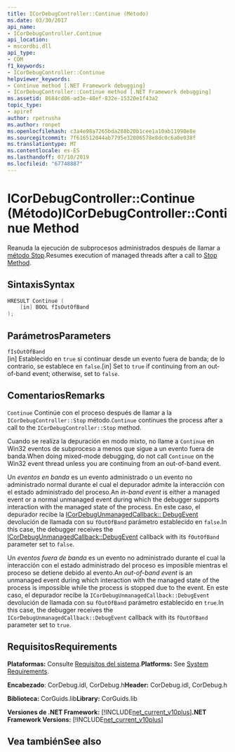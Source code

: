 ```yaml
---
title: ICorDebugController::Continue (Método)
ms.date: 03/30/2017
api_name:
- ICorDebugController.Continue
api_location:
- mscordbi.dll
api_type:
- COM
f1_keywords:
- ICorDebugController::Continue
helpviewer_keywords:
- Continue method [.NET Framework debugging]
- ICorDebugController::Continue method [.NET Framework debugging]
ms.assetid: 8684cd06-ad3e-48ef-832e-15320e1f43a2
topic_type:
- apiref
author: rpetrusha
ms.author: ronpet
ms.openlocfilehash: c3a4e98a7265bda288b20b1cee1a10ab11990e8e
ms.sourcegitcommit: 7f616512044ab7795e32806578e8dc0c6a0e038f
ms.translationtype: MT
ms.contentlocale: es-ES
ms.lasthandoff: 07/10/2019
ms.locfileid: "67748887"
---
```

# <a name="icordebugcontrollercontinue-method"></a><span data-ttu-id="2765a-102">ICorDebugController::Continue (Método)</span><span class="sxs-lookup"><span data-stu-id="2765a-102">ICorDebugController::Continue Method</span></span>
<span data-ttu-id="2765a-103">Reanuda la ejecución de subprocesos administrados después de llamar a [método Stop](../../../../docs/framework/unmanaged-api/debugging/icordebugcontroller-stop-method.md).</span><span class="sxs-lookup"><span data-stu-id="2765a-103">Resumes execution of managed threads after a call to [Stop Method](../../../../docs/framework/unmanaged-api/debugging/icordebugcontroller-stop-method.md).</span></span>  
  
## <a name="syntax"></a><span data-ttu-id="2765a-104">Sintaxis</span><span class="sxs-lookup"><span data-stu-id="2765a-104">Syntax</span></span>  
  
```cpp  
HRESULT Continue (  
    [in] BOOL fIsOutOfBand  
);  
```  
  
## <a name="parameters"></a><span data-ttu-id="2765a-105">Parámetros</span><span class="sxs-lookup"><span data-stu-id="2765a-105">Parameters</span></span>  
 `fIsOutOfBand`  
 <span data-ttu-id="2765a-106">[in] Establecido en `true` si continuar desde un evento fuera de banda; de lo contrario, se establece en `false`.</span><span class="sxs-lookup"><span data-stu-id="2765a-106">[in] Set to `true` if continuing from an out-of-band event; otherwise, set to `false`.</span></span>  
  
## <a name="remarks"></a><span data-ttu-id="2765a-107">Comentarios</span><span class="sxs-lookup"><span data-stu-id="2765a-107">Remarks</span></span>  
 <span data-ttu-id="2765a-108">`Continue` Continúe con el proceso después de llamar a la `ICorDebugController::Stop` método.</span><span class="sxs-lookup"><span data-stu-id="2765a-108">`Continue` continues the process after a call to the `ICorDebugController::Stop` method.</span></span>  
  
 <span data-ttu-id="2765a-109">Cuando se realiza la depuración en modo mixto, no llame a `Continue` en Win32 eventos de subproceso a menos que sigue a un evento fuera de banda.</span><span class="sxs-lookup"><span data-stu-id="2765a-109">When doing mixed-mode debugging, do not call `Continue` on the Win32 event thread unless you are continuing from an out-of-band event.</span></span>  
  
 <span data-ttu-id="2765a-110">Un *eventos en banda* es un evento administrado o un evento no administrado normal durante el cual el depurador admite la interacción con el estado administrado del proceso.</span><span class="sxs-lookup"><span data-stu-id="2765a-110">An *in-band event* is either a managed event or a normal unmanaged event during which the debugger supports interaction with the managed state of the process.</span></span> <span data-ttu-id="2765a-111">En este caso, el depurador recibe la [ICorDebugUnmanagedCallback:: DebugEvent](../../../../docs/framework/unmanaged-api/debugging/icordebugunmanagedcallback-debugevent-method.md) devolución de llamada con su `fOutOfBand` parámetro establecido en `false`.</span><span class="sxs-lookup"><span data-stu-id="2765a-111">In this case, the debugger receives the [ICorDebugUnmanagedCallback::DebugEvent](../../../../docs/framework/unmanaged-api/debugging/icordebugunmanagedcallback-debugevent-method.md) callback with its `fOutOfBand` parameter set to `false`.</span></span>  
  
 <span data-ttu-id="2765a-112">Un *eventos fuera de banda* es un evento no administrado durante el cual la interacción con el estado administrado del proceso es imposible mientras el proceso se detiene debido al evento.</span><span class="sxs-lookup"><span data-stu-id="2765a-112">An *out-of-band event* is an unmanaged event during which interaction with the managed state of the process is impossible while the process is stopped due to the event.</span></span> <span data-ttu-id="2765a-113">En este caso, el depurador recibe la `ICorDebugUnmanagedCallback::DebugEvent` devolución de llamada con su `fOutOfBand` parámetro establecido en `true`.</span><span class="sxs-lookup"><span data-stu-id="2765a-113">In this case, the debugger receives the `ICorDebugUnmanagedCallback::DebugEvent` callback with its `fOutOfBand` parameter set to `true`.</span></span>  
  
## <a name="requirements"></a><span data-ttu-id="2765a-114">Requisitos</span><span class="sxs-lookup"><span data-stu-id="2765a-114">Requirements</span></span>  
 <span data-ttu-id="2765a-115">**Plataformas:** Consulte [Requisitos del sistema](../../../../docs/framework/get-started/system-requirements.md).</span><span class="sxs-lookup"><span data-stu-id="2765a-115">**Platforms:** See [System Requirements](../../../../docs/framework/get-started/system-requirements.md).</span></span>  
  
 <span data-ttu-id="2765a-116">**Encabezado**: CorDebug.idl, CorDebug.h</span><span class="sxs-lookup"><span data-stu-id="2765a-116">**Header:** CorDebug.idl, CorDebug.h</span></span>  
  
 <span data-ttu-id="2765a-117">**Biblioteca:** CorGuids.lib</span><span class="sxs-lookup"><span data-stu-id="2765a-117">**Library:** CorGuids.lib</span></span>  
  
 <span data-ttu-id="2765a-118">**Versiones de .NET Framework:** [!INCLUDE[net_current_v10plus](../../../../includes/net-current-v10plus-md.md)]</span><span class="sxs-lookup"><span data-stu-id="2765a-118">**.NET Framework Versions:** [!INCLUDE[net_current_v10plus](../../../../includes/net-current-v10plus-md.md)]</span></span>  
  
## <a name="see-also"></a><span data-ttu-id="2765a-119">Vea también</span><span class="sxs-lookup"><span data-stu-id="2765a-119">See also</span></span>
